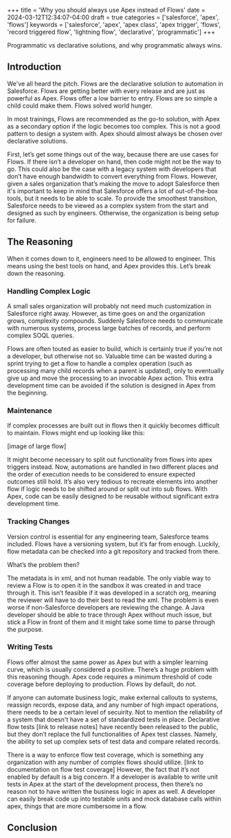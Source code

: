 +++
title = 'Why you should always use Apex instead of Flows'
date = 2024-03-12T12:34:07-04:00
draft = true
categories = ['salesforce', 'apex', 'flows']
keywords = ['salesforce', 'apex', 'apex class', 'apex trigger', 'flows', 'record triggered flow', 'lightning flow', 'declarative', 'programmatic']
+++

Programmatic vs declarative solutions, and why programmatic always wins.

## Introduction
We've all heard the pitch. Flows are the declarative solution to automation in Salesforce. Flows are getting better with every release and are just as powerful as Apex. Flows offer a low barrier to entry. Flows are so simple a child could make them. Flows solved world hunger.

In most trainings, Flows are recommended as the go-to solution, with Apex as a secondary option if the logic becomes too complex. This is not a good pattern to design a system with. Apex should almost always be chosen over declarative solutions.

First, let’s get some things out of the way, because there are use cases for Flows. If there isn’t a developer on hand, then code might not be the way to go. This could also be the case with a legacy system with developers that don’t have enough bandwidth to convert everything from Flows. However, given a sales organization that’s making the move to adopt Salesforce then it's important to keep in mind that Salesforce offers a lot of out-of-the-box tools, but it needs to be able to scale. To provide the smoothest transition, Salesforce needs to be viewed as a complex system from the start and designed as such by engineers. Otherwise, the organization is being setup for failure. 

## The Reasoning
When it comes down to it, engineers need to be allowed to engineer. This means using the best tools on hand, and Apex provides this. Let’s break down the reasoning.

### Handling Complex Logic
A small sales organization will probably not need much customization in Salesforce right away. However, as time goes on and the organization grows, complexity compounds. Suddenly Salesforce needs to communicate with numerous systems, process large batches of records, and perform complex SOQL queries.

Flows are often touted as easier to build, which is certainly true if you’re not a developer, but otherwise not so. Valuable time can be wasted during a sprint trying to get a flow to handle a complex operation (such as processing many child records when a parent is updated), only to eventually give up and move the processing to an invocable Apex action. This extra development time can be avoided if the solution is designed in Apex from the beginning.

### Maintenance
If complex processes are built out in flows then it quickly becomes difficult to maintain. Flows might end up looking like this:

[image of large flow]

It might become necessary to split out functionality from flows into apex triggers instead. Now, automations are handled in two different places and the order of execution needs to be considered to ensure expected outcomes still hold. It’s also very tedious to recreate elements into another flow if logic needs to be shifted around or split out into sub flows. With Apex, code can be easily designed to be reusable without significant extra development time.

### Tracking Changes
Version control is essential for any engineering team, Salesforce teams included. Flows have a versioning system, but it’s far from enough. Luckily, flow metadata can be checked into a git repository and tracked from there.

What’s the problem then?

The metadata is in xml, and not human readable. The only viable way to review a Flow is to open it in the sandbox it was created in and trace through it. This isn’t feasible if it was developed in a scratch org, meaning the reviewer will have to do their best to read the xml. The problem is even worse if non-Salesforce developers are reviewing the change. A Java developer should be able to trace through Apex without much issue, but stick a Flow in front of them and it might take some time to parse through the purpose.

### Writing Tests
Flows offer almost the same power as Apex but with a simpler learning curve, which is usually considered a positive. There’s a huge problem with this reasoning though. Apex code requires a minimum threshold of code coverage before deploying to production. Flows by default, do not.

If anyone can automate business logic, make external callouts to systems, reassign records, expose data, and any number of high impact operations, there needs to be a certain level of secuirity. Not to mention the reliability of a system that doesn't have a set of standardized tests in place. Declarative flow tests [link to release notes] have recently been released to the public, but they don’t replace the full functionalities of Apex test classes. Namely, the ability to set up complex sets of test data and compare related records. 

There is a way to enforce flow test coverage, which is something any organization with any number of complex flows should utilize.  [link to documentation on flow test coverage] However, the fact that it’s not enabled by default is a big concern. If a developer is available to write unit tests in Apex at the start of the development process, then there’s no reason not to have written the business logic in apex as well. A developer can easily break code up into testable units and mock database calls within apex, things that are more cumbersome in a flow.

## Conclusion